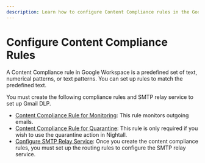 ```yaml
---
description: Learn how to configure Content Compliance rules in the Google Workspace.
---
```


# Configure Content Compliance Rules

A Content Compliance rule in Google Workspace is a predefined set of text, numerical patterns, or text patterns. You can set up rules to match the predefined text.&#x20;

You must create the following compliance rules and SMTP relay service to set up Gmail DLP.

* [Content Compliance Rule for Monitoring](https://help.nightfall.ai/nightfall-ai/gmail-dlp/installing-nightfall-for-gmail/configure-content-compliance-rules/create-content-compliance-rule-scan-rule): This rule monitors outgoing emails.
* [Content Compliance Rule for Quarantine](https://help.nightfall.ai/nightfall-ai/gmail-dlp/installing-nightfall-for-gmail/configure-content-compliance-rules/configure-quarantine-rule): This rule is only required if you wish to use the quarantine action in Nightall.
* [Configure SMTP Relay Service](https://help.nightfall.ai/nightfall-ai/gmail-dlp/installing-nightfall-dlp-for-gmail/configure-content-compliance-rules/configure-routing-rules-smtp-relay-service): Once you create the content compliance rules, you must set up the routing rules to configure the SMTP relay service.
